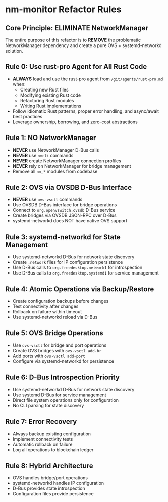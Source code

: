 # nm-monitor Refactor Rules

## Core Principle: ELIMINATE NetworkManager

The entire purpose of this refactor is to **REMOVE** the problematic NetworkManager dependency and create a pure OVS + systemd-networkd solution.

## Rule 0: Use rust-pro Agent for All Rust Code
- **ALWAYS** load and use the rust-pro agent from `/git/agents/rust-pro.md` when:
  - Creating new Rust files
  - Modifying existing Rust code
  - Refactoring Rust modules
  - Writing Rust implementations
- Follow idiomatic Rust patterns, proper error handling, and async/await best practices
- Leverage ownership, borrowing, and zero-cost abstractions

## Rule 1: NO NetworkManager
- **NEVER** use NetworkManager D-Bus calls
- **NEVER** use `nmcli` commands
- **NEVER** create NetworkManager connection profiles
- **NEVER** rely on NetworkManager for bridge management
- Remove all `nm_*` modules from codebase

## Rule 2: OVS via OVSDB D-Bus Interface
- **NEVER** use `ovs-vsctl` commands
- Use OVSDB D-Bus interface for bridge operations
- Connect to `org.openvswitch.ovsdb` D-Bus service
- Create bridges via OVSDB JSON-RPC over D-Bus
- systemd-networkd does NOT have native OVS support

## Rule 3: systemd-networkd for State Management
- Use systemd-networkd D-Bus for network state discovery
- Create `.network` files for IP configuration persistence
- Use D-Bus calls to `org.freedesktop.network1` for introspection
- Use D-Bus calls to `org.freedesktop.systemd1` for service management

## Rule 4: Atomic Operations via Backup/Restore
- Create configuration backups before changes
- Test connectivity after changes
- Rollback on failure within timeout
- Use systemd-networkd reload via D-Bus

## Rule 5: OVS Bridge Operations
- Use `ovs-vsctl` for bridge and port operations
- Create OVS bridges with `ovs-vsctl add-br`
- Add ports with `ovs-vsctl add-port`
- Configure via systemd-networkd for persistence

## Rule 6: D-Bus Introspection Priority
- Use systemd-networkd D-Bus for network state discovery
- Use systemd D-Bus for service management
- Direct file system operations only for configuration
- No CLI parsing for state discovery

## Rule 7: Error Recovery
- Always backup existing configuration
- Implement connectivity tests
- Automatic rollback on failure
- Log all operations to blockchain ledger

## Rule 8: Hybrid Architecture
- OVS handles bridge/port operations
- systemd-networkd handles IP configuration
- D-Bus provides state introspection
- Configuration files provide persistence
